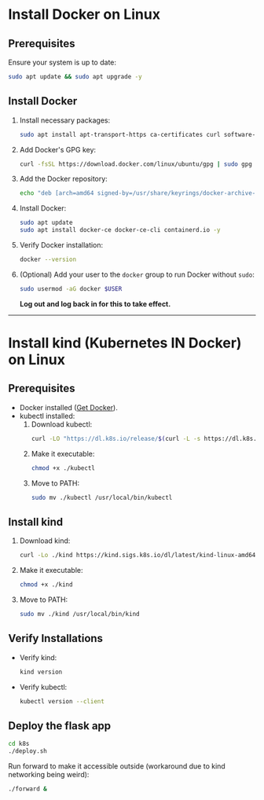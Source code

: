 # Install Docker on Linux

## Prerequisites
Ensure your system is up to date:
```bash
sudo apt update && sudo apt upgrade -y
```

## Install Docker
1. Install necessary packages:
   ```bash
   sudo apt install apt-transport-https ca-certificates curl software-properties-common -y
   ```
2. Add Docker's GPG key:
   ```bash
   curl -fsSL https://download.docker.com/linux/ubuntu/gpg | sudo gpg --dearmor -o /usr/share/keyrings/docker-archive-keyring.gpg
   ```
3. Add the Docker repository:
   ```bash
   echo "deb [arch=amd64 signed-by=/usr/share/keyrings/docker-archive-keyring.gpg] https://download.docker.com/linux/ubuntu $(lsb_release -cs) stable" | sudo tee /etc/apt/sources.list.d/docker.list > /dev/null
   ```
4. Install Docker:
   ```bash
   sudo apt update
   sudo apt install docker-ce docker-ce-cli containerd.io -y
   ```
5. Verify Docker installation:
   ```bash
   docker --version
   ```
6. (Optional) Add your user to the `docker` group to run Docker without `sudo`:
   ```bash
   sudo usermod -aG docker $USER
   ```
   **Log out and log back in for this to take effect.**

---

# Install kind (Kubernetes IN Docker) on Linux

## Prerequisites
- Docker installed ([Get Docker](https://www.docker.com/get-started)).
- kubectl installed:
  1. Download kubectl:
     ```bash
     curl -LO "https://dl.k8s.io/release/$(curl -L -s https://dl.k8s.io/release/stable.txt)/bin/linux/amd64/kubectl"
     ```
  2. Make it executable:
     ```bash
     chmod +x ./kubectl
     ```
  3. Move to PATH:
     ```bash
     sudo mv ./kubectl /usr/local/bin/kubectl
     ```

## Install kind
1. Download kind:
   ```bash
   curl -Lo ./kind https://kind.sigs.k8s.io/dl/latest/kind-linux-amd64
   ```
2. Make it executable:
   ```bash
   chmod +x ./kind
   ```
3. Move to PATH:
   ```bash
   sudo mv ./kind /usr/local/bin/kind
   ```

## Verify Installations
- Verify kind:
  ```bash
  kind version
  ```
- Verify kubectl:
  ```bash
  kubectl version --client
  ```

## Deploy the flask app
```bash
cd k8s
./deploy.sh
```

Run forward to make it accessible outside (workaround due to kind networking being weird):
```bash
./forward &

